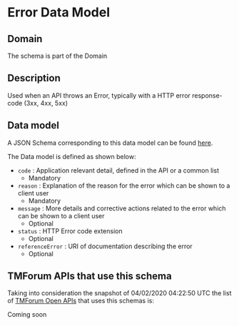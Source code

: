 # Error Data Model

## Domain

The  schema is part of the  Domain

## Description

Used when an API throws an Error, typically with a HTTP error response-code (3xx, 4xx, 5xx)

## Data model

A JSON Schema corresponding to this data model can be found
[here](https://github.com/tmforum-rand/schemas/blob/candidates/Common/Error.schema.json).

The Data model is defined as shown below:
- `code` : Application relevant detail, defined in the API or a common list
  - Mandatory
- `reason` : Explanation of the reason for the error which can be shown to a client user
  - Mandatory
- `message` : More details and corrective actions related to the error which can be shown to a client user
  - Optional
- `status` : HTTP Error code extension
  - Optional
- `referenceError` : URI of documentation describing the error
  - Optional




## TMForum APIs that use this schema

Taking into consideration the snapshot of 04/02/2020 04:22:50 UTC the list of [TMForum Open APIs](https://www.tmforum.org/open-apis/) that uses this schemas is:

Coming soon